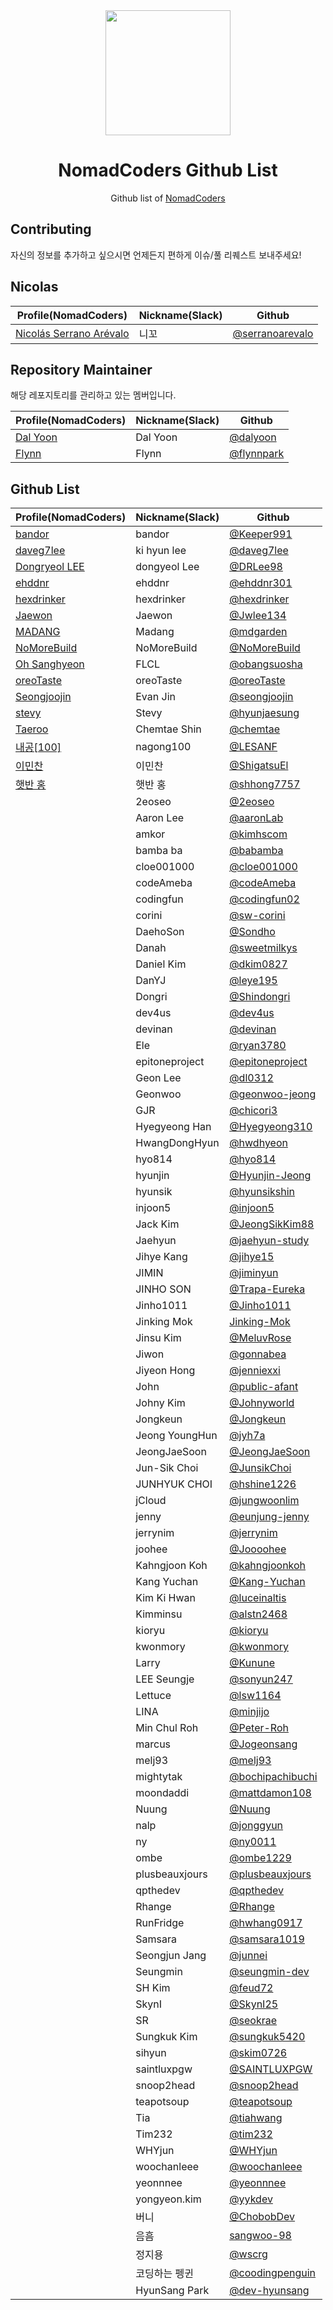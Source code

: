<div align="center">
  <a href="https://nomadcoders.co/" alt="NomadCoders">
    <img src="./images/NomadCoders.png" width="200" height="200">
  </a>

# NomadCoders Github List

Github list of [NomadCoders](https://nomadcoders.co/)

</div>

## Contributing

자신의 정보를 추가하고 싶으시면 언제든지 편하게 이슈/풀 리퀘스트 보내주세요!

## Nicolas

| Profile(NomadCoders)                                                   | Nickname(Slack) | Github                                               |
| ---------------------------------------------------------------------- | --------------- | ---------------------------------------------------- |
| [Nicolás Serrano Arévalo](https://nomadcoders.co/users/serranoarevalo) | 니꼬            | [@serranoarevalo](https://github.com/serranoarevalo) |

## Repository Maintainer

해당 레포지토리를 관리하고 있는 멤버입니다.

| Profile(NomadCoders)                                 | Nickname(Slack) | Github                                     |
| ---------------------------------------------------- | --------------- | ------------------------------------------ |
| [Dal Yoon](https://nomadcoders.co/users/yeodal.yoon) | Dal Yoon        | [@dalyoon](https://github.com/dalyoon)     |
| [Flynn](https://nomadcoders.co/users/flynnpark)      | Flynn           | [@flynnpark](https://github.com/flynnpark) |

## Github List

| Profile(NomadCoders)                                     | Nickname(Slack) | Github                                                 |
| -------------------------------------------------------- | --------------- | ------------------------------------------------------ |
| [bandor](https://nomadcoders.co/users/bandor)            | bandor          | [@Keeper991](https://github.com/Keeper991)             |
| [daveg7lee](https://nomadcoders.co/users/daveg7lee)      | ki hyun lee     | [@daveg7lee](https://github.com/daveg7lee)             |
| [Dongryeol LEE](https://nomadcoders.co/users/dongyeol01) | dongyeol Lee    | [@DRLee98](https://github.com/DRLee98)                 |
| [ehddnr](https://nomadcoders.co/users/ehddnr)            | ehddnr          | [@ehddnr301](https://github.com/ehddnr301)             |
| [hexdrinker](https://nomadcoders.co/users/hexdrinker)    | hexdrinker      | [@hexdrinker](https://github.com/hexdrinker)           |
| [Jaewon](https://nomadcoders.co/users/jwlee134)          | Jaewon          | [@Jwlee134](https://github.com/Jwlee134)               |
| [MADANG](https://nomadcoders.co/users/madanggarden)      | Madang          | [@mdgarden](https://github.com/mdgarden)               |
| [NoMoreBuild](https://nomadcoders.co/users/nomorebuild)  | NoMoreBuild     | [@NoMoreBuild](https://github.com/NoMoreBuild)         |
| [Oh Sanghyeon](https://nomadcoders.co/users/obangsuosha) | FLCL            | [@obangsuosha](https://github.com/obangsuosha)         |
| [oreoTaste](https://nomadcoders.co/users/oreotaste)      | oreoTaste       | [@oreoTaste](https://github.com/oreoTaste)             |
| [Seongjoojin](https://nomadcoders.co/users/qpyou1234)    | Evan Jin        | [@seongjoojin](https://github.com/seongjoojin)         |
| [stevy](https://nomadcoders.co/users/stevy)              | Stevy           | [@hyunjaesung](https://github.com/hyunjaesung)         |
| [Taeroo](https://nomadcoders.co/users/taeroo612)         | Chemtae Shin    | [@chemtae](https://github.com/chemtae)                 |
| [내공[100]](https://nomadcoders.co/users/nagong100)      | nagong100       | [@LESANF](https://github.com/LESANF)                   |
| [이민찬](https://nomadcoders.co/users/shigatsu970704)    | 이민찬          | [@ShigatsuEl](https://github.com/ShigatsuEl)           |
| [햇반 홍](https://nomadcoders.co/users/ghdtkdgur123)     | 햇반 홍         | [@shhong7757](https://github.com/shhong7757)           |
|                                                          | 2eoseo          | [@2eoseo](https://github.com/md2eoseo)                 |
|                                                          | Aaron Lee       | [@aaronLab](https://github.com/aaronLab)               |
|                                                          | amkor           | [@kimhscom](https://github.com/kimhscom)               |
|                                                          | bamba ba        | [@babamba](https://github.com/babamba)                 |
|                                                          | cloe001000      | [@cloe001000](https://github.com/cloe001000)           |
|                                                          | codeAmeba       | [@codeAmeba](https://github.com/codeAmeba)             |
|                                                          | codingfun       | [@codingfun02](https://github.com/codingfun02)         |
|                                                          | corini          | [@sw-corini](https://github.com/sw-corini)             |
|                                                          | DaehoSon        | [@Sondho](https://github.com/Sondho)                   |
|                                                          | Danah           | [@sweetmilkys](https://github.com/sweetmilkys)         |
|                                                          | Daniel Kim      | [@dkim0827](https://github.com/dkim0827)               |
|                                                          | DanYJ           | [@leye195](https://github.com/leye195)                 |
|                                                          | Dongri          | [@Shindongri](https://github.com/Shindongri)           |
|                                                          | dev4us          | [@dev4us](https://github.com/dev4us)                   |
|                                                          | devinan         | [@devinan](https://github.com/devinan)                 |
|                                                          | Ele             | [@ryan3780](https://github.com/ryan3780)               |
|                                                          | epitoneproject  | [@epitoneproject](https://github.com/epitoneproject)   |
|                                                          | Geon Lee        | [@dl0312](https://github.com/dl0312)                   |
|                                                          | Geonwoo         | [@geonwoo-jeong](https://github.com/geonwoo-jeong)     |
|                                                          | GJR             | [@chicori3](https://github.com/chicori3)               |
|                                                          | Hyegyeong Han   | [@Hyegyeong310](https://github.com/Hyegyeong310)       |
|                                                          | HwangDongHyun   | [@hwdhyeon](https://github.com/HwDhyeon)               |
|                                                          | hyo814          | [@hyo814](https://github.com/hyo814)                   |
|                                                          | hyunjin         | [@Hyunjin-Jeong](https://github.com/Hyunjin-Jeong)     |
|                                                          | hyunsik         | [@hyunsikshin](https://github.com/hyunsikshin)         |
|                                                          | injoon5         | [@injoon5](https://github.com/injoon5)                 |
|                                                          | Jack Kim        | [@JeongSikKim88](https://github.com/JeongSikKim88)     |
|                                                          | Jaehyun         | [@jaehyun-study](https://github.com/jaehyun-study)     |
|                                                          | Jihye Kang      | [@jihye15](https://github.com/jihye15)                 |
|                                                          | JIMIN           | [@jiminyun](https://github.com/jiminyun)               |
|                                                          | JINHO SON       | [@Trapa-Eureka](https://github.com/Trapa-Eureka)       |
|                                                          | Jinho1011       | [@Jinho1011](https://github.com/Jinho1011)             |
|                                                          | Jinking Mok     | [Jinking-Mok](https://github.com/Jinking-Mok)          |
|                                                          | Jinsu Kim       | [@MeluvRose](https://github.com/MeluvRose)             |
|                                                          | Jiwon           | [@gonnabea](https://github.com/gonnabea)               |
|                                                          | Jiyeon Hong     | [@jenniexxi](https://github.com/jenniexxi)             |
|                                                          | John            | [@public-afant](https://github.com/public-afant)       |
|                                                          | Johny Kim       | [@Johnyworld](https://github.com/Johnyworld)           |
|                                                          | Jongkeun        | [@Jongkeun](https://github.com/Jongkeun)               |
|                                                          | Jeong YoungHun  | [@jyh7a](https://github.com/jyh7a)                     |
|                                                          | JeongJaeSoon    | [@JeongJaeSoon](https://github.com/JeongJaeSoon)       |
|                                                          | Jun-Sik Choi    | [@JunsikChoi](https://github.com/JunsikChoi)           |
|                                                          | JUNHYUK CHOI    | [@hshine1226](https://github.com/hshine1226)           |
|                                                          | jCloud          | [@jungwoonlim](https://github.com/jungwoonlim)         |
|                                                          | jenny           | [@eunjung-jenny](https://github.com/eunjung-jenny)     |
|                                                          | jerrynim        | [@jerrynim](https://github.com/jerrynim)               |
|                                                          | joohee          | [@Joooohee](https://github.com/Joooohee)               |
|                                                          | Kahngjoon Koh   | [@kahngjoonkoh](https://github.com/kahngjoonkoh)       |
|                                                          | Kang Yuchan     | [@Kang-Yuchan](https://github.com/Kang-Yuchan)         |
|                                                          | Kim Ki Hwan     | [@luceinaltis](https://github.com/luceinaltis)         |
|                                                          | Kimminsu        | [@alstn2468](https://github.com/alstn2468)             |
|                                                          | kioryu          | [@kioryu](https://github.com/kioryu)                   |
|                                                          | kwonmory        | [@kwonmory](https://github.com/kwonmory)               |
|                                                          | Larry           | [@Kunune](https://github.com/Kunune)                   |
|                                                          | LEE Seungje     | [@sonyun247](https://github.com/sonyun247)             |
|                                                          | Lettuce         | [@lsw1164](https://github.com/lsw1164)                 |
|                                                          | LINA            | [@minjijo](https://github.com/minjijo)                 |
|                                                          | Min Chul Roh    | [@Peter-Roh](https://github.com/Peter-Roh)             |
|                                                          | marcus          | [@Jogeonsang](https://github.com/Jogeonsang)           |
|                                                          | melj93          | [@melj93](https://github.com/melj93)                   |
|                                                          | mightytak       | [@bochipachibuchi](https://github.com/bochipachibuchi) |
|                                                          | moondaddi       | [@mattdamon108](https://github.com/mattdamon108)       |
|                                                          | Nuung           | [@Nuung](https://github.com/Nuung)                     |
|                                                          | nalp            | [@jonggyun](https://github.com/jonggyun)               |
|                                                          | ny              | [@ny0011](https://github.com/ny0011)                   |
|                                                          | ombe            | [@ombe1229](https://github.com/ombe1229)               |
|                                                          | plusbeauxjours  | [@plusbeauxjours](https://github.com/plusbeauxjours)   |
|                                                          | qpthedev        | [@qpthedev](https://github.com/qpthedev)               |
|                                                          | Rhange          | [@Rhange](https://github.com/rhange)                   |
|                                                          | RunFridge       | [@hwhang0917](https://github.com/hwhang0917)           |
|                                                          | Samsara         | [@samsara1019](https://github.com/samsara1019)         |
|                                                          | Seongjun Jang   | [@junnei](https://github.com/junnei)                   |
|                                                          | Seungmin        | [@seungmin-dev](https://github.com/seungmin-dev)       |
|                                                          | SH Kim          | [@feud72](https://github.com/feud72)                   |
|                                                          | SkynI           | [@SkynI25](https://github.com/SkynI25)                 |
|                                                          | SR              | [@seokrae](https://github.com/seokrae)                 |
|                                                          | Sungkuk Kim     | [@sungkuk5420](https://github.com/sungkuk5420)         |
|                                                          | sihyun          | [@skim0726](https://github.com/skim0726)               |
|                                                          | saintluxpgw     | [@SAINTLUXPGW](https://github.com/SAINTLUXPGW)         |
|                                                          | snoop2head      | [@snoop2head](https://github.com/snoop2head)           |
|                                                          | teapotsoup      | [@teapotsoup](https://github.com/teapotsoup)           |
|                                                          | Tia             | [@tiahwang](https://github.com/tiahwang)               |
|                                                          | Tim232          | [@tim232](https://github.com/Tim232)                   |
|                                                          | WHYjun          | [@WHYjun](https://github.com/WHYjun)                   |
|                                                          | woochanleee     | [@woochanleee](https://github.com/woochanleee)         |
|                                                          | yeonnnee        | [@yeonnnee](https://github.com/yeonnnee)               |
|                                                          | yongyeon.kim    | [@yykdev](https://github.com/yykdev)                   |
|                                                          | 버니            | [@ChobobDev](https://github.com/ChobobDev)             |
|                                                          | 음흠            | [sangwoo-98](https://github.com/sangwoo-98)            |
|                                                          | 정지용          | [@wscrg](https://github.com/wscrg)                     |
|                                                          | 코딩하는 펭귄   | [@coodingpenguin](https://github.com/coodingpenguin)   |
|                                                          | HyunSang Park   | [@dev-hyunsang](https://github.com/dev-hyunsang)   |
